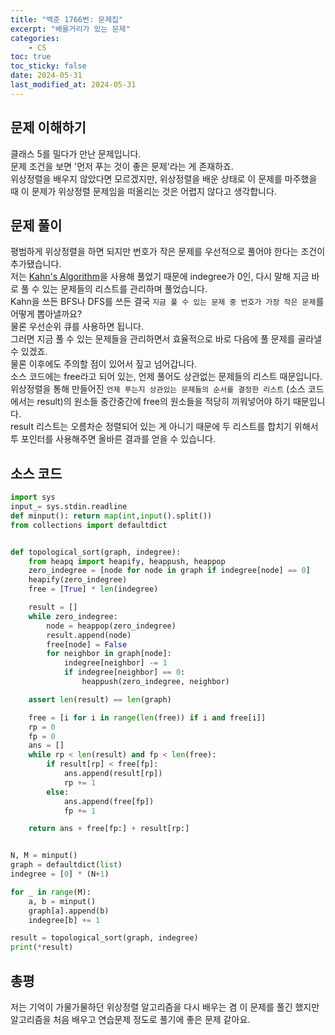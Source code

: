 ```yaml
---
title: "백준 1766번: 문제집"
excerpt: "배울거리가 있는 문제"
categories:
    - CS
toc: true
toc_sticky: false
date: 2024-05-31
last_modified_at: 2024-05-31
---
```

## 문제 이해하기
클래스 5를 밀다가 만난 문제입니다.  
문제 조건을 보면 '먼저 푸는 것이 좋은 문제'라는 게 존재하죠.  
위상정렬을 배우지 않았다면 모르겠지만, 위상정렬을 배운 상태로 이 문제를 마주했을 때 이 문제가 위상정렬 문제임을 떠올리는 것은 어렵지 않다고 생각합니다.  

## 문제 풀이
평범하게 위상정렬을 하면 되지만 번호가 작은 문제를 우선적으로 풀어야 한다는 조건이 추가됐습니다.  
저는 [Kahn's Algorithm](https://www.geeksforgeeks.org/topological-sorting-indegree-based-solution/)을 사용해 풀었기 때문에 indegree가 0인, 다시 말해 지금 바로 풀 수 있는 문제들의 리스트를 관리하며 풀었습니다.  
Kahn을 쓰든 BFS나 DFS를 쓰든 결국 `지금 풀 수 있는 문제 중 번호가 가장 작은 문제`를 어떻게 뽑아낼까요?  
물론 우선순위 큐를 사용하면 됩니다.  
그러면 지금 풀 수 있는 문제들을 관리하면서 효율적으로 바로 다음에 풀 문제를 골라낼 수 있겠죠.  
물론 이후에도 주의할 점이 있어서 짚고 넘어갑니다.  
소스 코드에는 free라고 되어 있는, 언제 풀어도 상관없는 문제들의 리스트 때문입니다.  
위상정렬을 통해 만들어진 `언제 푸는지 상관있는 문제들의 순서를 결정한 리스트` (소스 코드에서는 result)의 원소들 중간중간에 free의 원소들을 적당히 끼워넣어야 하기 때문입니다.  
result 리스트는 오름차순 정렬되어 있는 게 아니기 때문에 두 리스트를 합치기 위해서 투 포인터를 사용해주면 올바른 결과를 얻을 수 있습니다.

## 소스 코드
```python
import sys
input_= sys.stdin.readline
def minput(): return map(int,input().split())
from collections import defaultdict


def topological_sort(graph, indegree):
    from heapq import heapify, heappush, heappop
    zero_indegree = [node for node in graph if indegree[node] == 0]
    heapify(zero_indegree)
    free = [True] * len(indegree)

    result = []
    while zero_indegree:
        node = heappop(zero_indegree)
        result.append(node)
        free[node] = False
        for neighbor in graph[node]:
            indegree[neighbor] -= 1
            if indegree[neighbor] == 0:
                heappush(zero_indegree, neighbor)

    assert len(result) == len(graph)

    free = [i for i in range(len(free)) if i and free[i]]
    rp = 0
    fp = 0
    ans = []
    while rp < len(result) and fp < len(free):
        if result[rp] < free[fp]:
            ans.append(result[rp])
            rp += 1
        else:
            ans.append(free[fp])
            fp += 1

    return ans + free[fp:] + result[rp:]


N, M = minput()
graph = defaultdict(list)
indegree = [0] * (N+1)

for _ in range(M):
    a, b = minput()
    graph[a].append(b)
    indegree[b] += 1

result = topological_sort(graph, indegree)
print(*result)
```

## 총평
저는 기억이 가물가물하던 위상정렬 알고리즘을 다시 배우는 겸 이 문제를 풀긴 했지만 알고리즘을 처음 배우고 연습문제 정도로 풀기에 좋은 문제 같아요.
